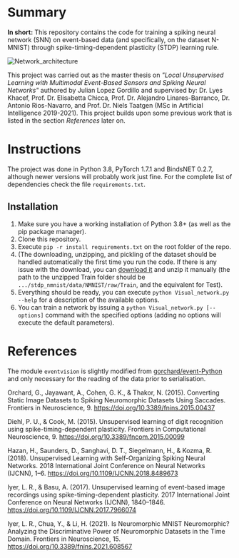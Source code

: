 # Summary
**In short:** This repository contains the code for training a spiking neural network (SNN) on event-based data (and specifically, on the dataset N-MNIST) through spike-timing-dependent plasticity (STDP) learning rule.

![Network_architecture](https://user-images.githubusercontent.com/25617825/154169419-25537181-480d-46ff-9e7c-163ffd8748be.png)


This project was carried out as the master thesis on _"Local Unsupervised Learning with Multimodal Event-Based Sensors and Spiking Neural Networks"_ authored by Julian Lopez Gordillo and supervised by: Dr. Lyes Khacef, Prof. Dr. Elisabetta Chicca, Prof. Dr. Alejandro Linares-Barranco, Dr. Antonio Rios-Navarro, and Prof. Dr. Niels Taatgen (MSc in Artificial Intelligence 2019-2021). This project builds upon some previous work that is listed in the section _References_ later on.

# Instructions
The project was done in Python 3.8, PyTorch 1.7.1 and BindsNET 0.2.7, although newer versions will probably work just fine. For the complete list of dependencies check the file `requirements.txt`.

## Installation
1. Make sure you have a working installation of Python 3.8+ (as well as the pip package manager).
2. Clone this repository.
3. Execute `pip -r install requirements.txt` on the root folder of the repo.
4. (The downloading, unzipping, and pickling of the dataset should be handled automatically the first time you run the code. If there is any issue with the download, you can [download it](https://www.garrickorchard.com/datasets/n-mnist#h.p_ID_38) and unzip it manually (the path to the unzipped Train folder should be `.../stdp_nmnist/data/NMNIST/raw/Train`, and the equivalent for Test).
5. Everything should be ready, you can execute `python Visual_network.py --help` for a description of the available options.  
6. You can train a network by issuing a `python Visual_network.py [--options]` command with the specified options (adding no options will execute the default parameters).

# References
The module `eventvision` is slightly modified from [gorchard/event-Python](https://github.com/gorchard/event-Python) and only necessary for the reading of the data prior to serialisation.

Orchard, G., Jayawant, A., Cohen, G. K., & Thakor, N. (2015). Converting Static Image Datasets to Spiking Neuromorphic Datasets Using Saccades. Frontiers in Neuroscience, 9. https://doi.org/10.3389/fnins.2015.00437

Diehl, P. U., & Cook, M. (2015). Unsupervised learning of digit recognition using spike-timing-dependent plasticity. Frontiers in Computational Neuroscience, 9. https://doi.org/10.3389/fncom.2015.00099

Hazan, H., Saunders, D., Sanghavi, D. T., Siegelmann, H., & Kozma, R. (2018). Unsupervised Learning with Self-Organizing Spiking Neural Networks. 2018 International Joint Conference on Neural Networks (IJCNN), 1–6. https://doi.org/10.1109/IJCNN.2018.8489673

Iyer, L. R., & Basu, A. (2017). Unsupervised learning of event-based image recordings using spike-timing-dependent plasticity. 2017 International Joint Conference on Neural Networks (IJCNN), 1840–1846. https://doi.org/10.1109/IJCNN.2017.7966074

Iyer, L. R., Chua, Y., & Li, H. (2021). Is Neuromorphic MNIST Neuromorphic? Analyzing the Discriminative Power of Neuromorphic Datasets in the Time Domain. Frontiers in Neuroscience, 15. https://doi.org/10.3389/fnins.2021.608567

